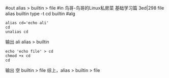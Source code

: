 #out
alias > builtin > file
#in
鸟哥-鸟哥的Linux私房菜 基础学习篇 3ed|298
file alias builtin
type -t
cd builtin
#alg
```
alias cd='echo ali'
cd
unalias cd
```
输出 ali
alias > builtin
```
echo 'echo file' > cd
chmod +x cd
cd
```
输出 空
builtin > file
综上，alias > builtin > file
